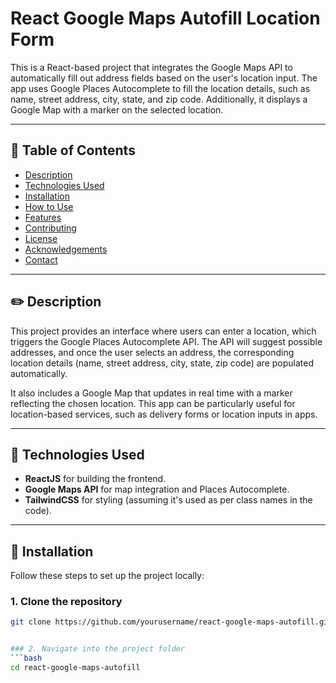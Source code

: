 # React Google Maps Autofill Location Form

This is a React-based project that integrates the Google Maps API to automatically fill out address fields based on the user's location input. The app uses Google Places Autocomplete to fill the location details, such as name, street address, city, state, and zip code. Additionally, it displays a Google Map with a marker on the selected location.

---

## :bookmark_tabs: **Table of Contents**

- [Description](#description)
- [Technologies Used](#technologies-used)
- [Installation](#installation)
- [How to Use](#how-to-use)
- [Features](#features)
- [Contributing](#contributing)
- [License](#license)
- [Acknowledgements](#acknowledgements)
- [Contact](#contact)

---

## :pencil2: **Description**

This project provides an interface where users can enter a location, which triggers the Google Places Autocomplete API. The API will suggest possible addresses, and once the user selects an address, the corresponding location details (name, street address, city, state, zip code) are populated automatically. 

It also includes a Google Map that updates in real time with a marker reflecting the chosen location. This app can be particularly useful for location-based services, such as delivery forms or location inputs in apps.

---

## :rocket: **Technologies Used**

- **ReactJS** for building the frontend.
- **Google Maps API** for map integration and Places Autocomplete.
- **TailwindCSS** for styling (assuming it's used as per class names in the code).

---

## :wrench: **Installation**

Follow these steps to set up the project locally:

### 1. Clone the repository

```bash
git clone https://github.com/yourusername/react-google-maps-autofill.git


### 2. Navigate into the project folder
```bash
cd react-google-maps-autofill
